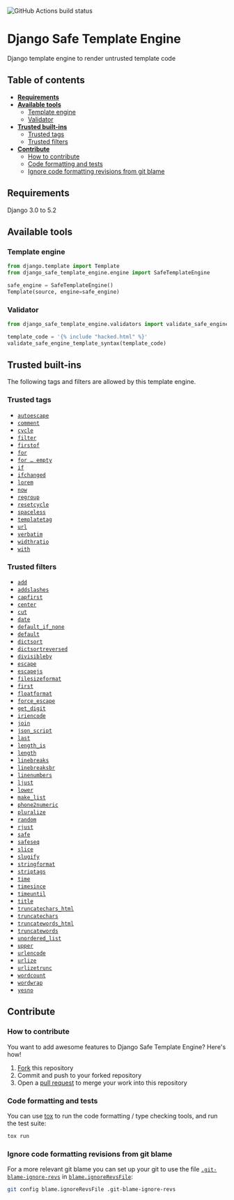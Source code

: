 ![GitHub Actions build status](https://github.com/ronanboiteau/django_safe_template_engine/actions/workflows/build.yml/badge.svg?branch=main)

# Django Safe Template Engine

Django template engine to render untrusted template code

## Table of contents

* __[Requirements](#requirements)__
* __[Available tools](#available-tools)__
    * [Template engine](#template-engine)
    * [Validator](#validator)
* __[Trusted built-ins](#trusted-built-ins)__
    * [Trusted tags](#trusted-tags)
    * [Trusted filters](#trusted-filters)
* __[Contribute](#contribute)__
    * [How to contribute](#how-to-contribute)
    * [Code formatting and tests](#code-formatting-and-tests)
    * [Ignore code formatting revisions from git blame](#ignore-code-formatting-revisions-from-git-blame)

## Requirements

Django 3.0 to 5.2

## Available tools

### Template engine

```py
from django.template import Template
from django_safe_template_engine.engine import SafeTemplateEngine

safe_engine = SafeTemplateEngine()
Template(source, engine=safe_engine)
```

### Validator

```py
from django_safe_template_engine.validators import validate_safe_engine_template_syntax

template_code = '{% include "hacked.html" %}'
validate_safe_engine_template_syntax(template_code)
```

## Trusted built-ins

The following tags and filters are allowed by this template engine.

### Trusted tags

- [`autoescape`](https://docs.djangoproject.com/en/4.2/ref/templates/builtins/#autoescape)
- [`comment`](https://docs.djangoproject.com/en/4.2/ref/templates/builtins/#comment)
- [`cycle`](https://docs.djangoproject.com/en/4.2/ref/templates/builtins/#cycle)
- [`filter`](https://docs.djangoproject.com/en/4.2/ref/templates/builtins/#filter)
- [`firstof`](https://docs.djangoproject.com/en/4.2/ref/templates/builtins/#firstof)
- [`for`](https://docs.djangoproject.com/en/4.2/ref/templates/builtins/#for)
- [`for … empty`](https://docs.djangoproject.com/en/4.2/ref/templates/builtins/#for-empty)
- [`if`](https://docs.djangoproject.com/en/4.2/ref/templates/builtins/#if)
- [`ifchanged`](https://docs.djangoproject.com/en/4.2/ref/templates/builtins/#ifchanged)
- [`lorem`](https://docs.djangoproject.com/en/4.2/ref/templates/builtins/#lorem)
- [`now`](https://docs.djangoproject.com/en/4.2/ref/templates/builtins/#now)
- [`regroup`](https://docs.djangoproject.com/en/4.2/ref/templates/builtins/#regroup)
- [`resetcycle`](https://docs.djangoproject.com/en/4.2/ref/templates/builtins/#resetcycle)
- [`spaceless`](https://docs.djangoproject.com/en/4.2/ref/templates/builtins/#spaceless)
- [`templatetag`](https://docs.djangoproject.com/en/4.2/ref/templates/builtins/#templatetag)
- [`url`](https://docs.djangoproject.com/en/4.2/ref/templates/builtins/#url)
- [`verbatim`](https://docs.djangoproject.com/en/4.2/ref/templates/builtins/#verbatim)
- [`widthratio`](https://docs.djangoproject.com/en/4.2/ref/templates/builtins/#widthratio)
- [`with`](https://docs.djangoproject.com/en/4.2/ref/templates/builtins/#with)

### Trusted filters

<!-- TODO: Check for dead links -->
- [`add`](https://docs.djangoproject.com/en/4.2/ref/templates/builtins/#add)
- [`addslashes`](https://docs.djangoproject.com/en/4.2/ref/templates/builtins/#addslashes)
- [`capfirst`](https://docs.djangoproject.com/en/4.2/ref/templates/builtins/#capfirst)
- [`center`](https://docs.djangoproject.com/en/4.2/ref/templates/builtins/#center)
- [`cut`](https://docs.djangoproject.com/en/4.2/ref/templates/builtins/#cut)
- [`date`](https://docs.djangoproject.com/en/4.2/ref/templates/builtins/#date)
- [`default_if_none`](https://docs.djangoproject.com/en/4.2/ref/templates/builtins/#default_if_none)
- [`default`](https://docs.djangoproject.com/en/4.2/ref/templates/builtins/#default)
- [`dictsort`](https://docs.djangoproject.com/en/4.2/ref/templates/builtins/#dictsort)
- [`dictsortreversed`](https://docs.djangoproject.com/en/4.2/ref/templates/builtins/#dictsortreversed)
- [`divisibleby`](https://docs.djangoproject.com/en/4.2/ref/templates/builtins/#divisibleby)
- [`escape`](https://docs.djangoproject.com/en/4.2/ref/templates/builtins/#escape)
- [`escapejs`](https://docs.djangoproject.com/en/4.2/ref/templates/builtins/#escapejs)
- [`filesizeformat`](https://docs.djangoproject.com/en/4.2/ref/templates/builtins/#filesizeformat)
- [`first`](https://docs.djangoproject.com/en/4.2/ref/templates/builtins/#first)
- [`floatformat`](https://docs.djangoproject.com/en/4.2/ref/templates/builtins/#floatformat)
- [`force_escape`](https://docs.djangoproject.com/en/4.2/ref/templates/builtins/#force_escape)
- [`get_digit`](https://docs.djangoproject.com/en/4.2/ref/templates/builtins/#get_digit)
- [`iriencode`](https://docs.djangoproject.com/en/4.2/ref/templates/builtins/#iriencode)
- [`join`](https://docs.djangoproject.com/en/4.2/ref/templates/builtins/#join)
- [`json_script`](https://docs.djangoproject.com/en/4.2/ref/templates/builtins/#json_script)
- [`last`](https://docs.djangoproject.com/en/4.2/ref/templates/builtins/#last)
- [`length_is`](https://docs.djangoproject.com/en/4.2/ref/templates/builtins/#length_is)
- [`length`](https://docs.djangoproject.com/en/4.2/ref/templates/builtins/#length)
- [`linebreaks`](https://docs.djangoproject.com/en/4.2/ref/templates/builtins/#linebreaks)
- [`linebreaksbr`](https://docs.djangoproject.com/en/4.2/ref/templates/builtins/#linebreaksbr)
- [`linenumbers`](https://docs.djangoproject.com/en/4.2/ref/templates/builtins/#linenumbers)
- [`ljust`](https://docs.djangoproject.com/en/4.2/ref/templates/builtins/#ljust)
- [`lower`](https://docs.djangoproject.com/en/4.2/ref/templates/builtins/#lower)
- [`make_list`](https://docs.djangoproject.com/en/4.2/ref/templates/builtins/#make_list)
- [`phone2numeric`](https://docs.djangoproject.com/en/4.2/ref/templates/builtins/#phone2numeric)
- [`pluralize`](https://docs.djangoproject.com/en/4.2/ref/templates/builtins/#pluralize)
- [`random`](https://docs.djangoproject.com/en/4.2/ref/templates/builtins/#random)
- [`rjust`](https://docs.djangoproject.com/en/4.2/ref/templates/builtins/#rjust)
- [`safe`](https://docs.djangoproject.com/en/4.2/ref/templates/builtins/#safe)
- [`safeseq`](https://docs.djangoproject.com/en/4.2/ref/templates/builtins/#safeseq)
- [`slice`](https://docs.djangoproject.com/en/4.2/ref/templates/builtins/#slice)
- [`slugify`](https://docs.djangoproject.com/en/4.2/ref/templates/builtins/#slugify)
- [`stringformat`](https://docs.djangoproject.com/en/4.2/ref/templates/builtins/#stringformat)
- [`striptags`](https://docs.djangoproject.com/en/4.2/ref/templates/builtins/#striptags)
- [`time`](https://docs.djangoproject.com/en/4.2/ref/templates/builtins/#time)
- [`timesince`](https://docs.djangoproject.com/en/4.2/ref/templates/builtins/#timesince)
- [`timeuntil`](https://docs.djangoproject.com/en/4.2/ref/templates/builtins/#timeuntil)
- [`title`](https://docs.djangoproject.com/en/4.2/ref/templates/builtins/#title)
- [`truncatechars_html`](https://docs.djangoproject.com/en/4.2/ref/templates/builtins/#truncatechars_html)
- [`truncatechars`](https://docs.djangoproject.com/en/4.2/ref/templates/builtins/#truncatechars)
- [`truncatewords_html`](https://docs.djangoproject.com/en/4.2/ref/templates/builtins/#truncatewords_html)
- [`truncatewords`](https://docs.djangoproject.com/en/4.2/ref/templates/builtins/#truncatewords)
- [`unordered_list`](https://docs.djangoproject.com/en/4.2/ref/templates/builtins/#unordered_list)
- [`upper`](https://docs.djangopr§oject.com/en/4.2/ref/templates/builtins/#upper)
- [`urlencode`](https://docs.djangoproject.com/en/4.2/ref/templates/builtins/#urlencode)
- [`urlize`](https://docs.djangoproject.com/en/4.2/ref/templates/builtins/#urlize)
- [`urlizetrunc`](https://docs.djangoproject.com/en/4.2/ref/templates/builtins/#urlizetrunc)
- [`wordcount`](https://docs.djangoproject.com/en/4.2/ref/templates/builtins/#wordcount)
- [`wordwrap`](https://docs.djangoproject.com/en/4.2/ref/templates/builtins/#wordwrap)
- [`yesno`](https://docs.djangoproject.com/en/4.2/ref/templates/builtins/#yesno)

## Contribute

### How to contribute

You want to add awesome features to Django Safe Template Engine? Here's how!

1. [Fork](https://github.com/ronanboiteau/django_safe_template_engine/fork) this repository
2. Commit and push to your forked repository
3. Open a [pull request](https://github.com/ronanboiteau/django_safe_template_engine/pulls) to merge your work into this repository

### Code formatting and tests

You can use [tox](https://tox.wiki/) to run the code formatting / type checking tools, and run the test suite:

```sh
tox run
```

### Ignore code formatting revisions from git blame

For a more relevant git blame you can set up your git to use the file [`.git-blame-ignore-revs`](.git-blame-ignore-revs) in [`blame.ignoreRevsFile`](https://www.git-scm.com/docs/git-blame#Documentation/git-blame.txt---ignore-revs-fileltfilegt):

```sh
git config blame.ignoreRevsFile .git-blame-ignore-revs
```
